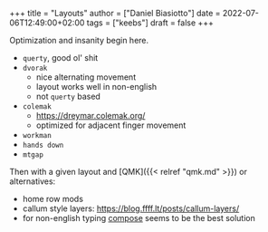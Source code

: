 +++
title = "Layouts"
author = ["Daniel Biasiotto"]
date = 2022-07-06T12:49:00+02:00
tags = ["keebs"]
draft = false
+++

Optimization and insanity begin here.

-   `querty`, good ol' shit
-   `dvorak`
    -   nice alternating movement
    -   layout works well in non-english
    -   not `querty` based
-   `colemak`
    -   <https://dreymar.colemak.org/>
    -   optimized for adjacent finger movement
-   `workman`
-   `hands down`
-   `mtgap`

Then with a given layout and [QMK]({{< relref "qmk.md" >}}) or alternatives:

-   home row mods
-   callum style layers: <https://blog.ffff.lt/posts/callum-layers/>
-   for non-english typing [compose](https://en.wikipedia.org/wiki/Compose_key) seems to be the best solution
